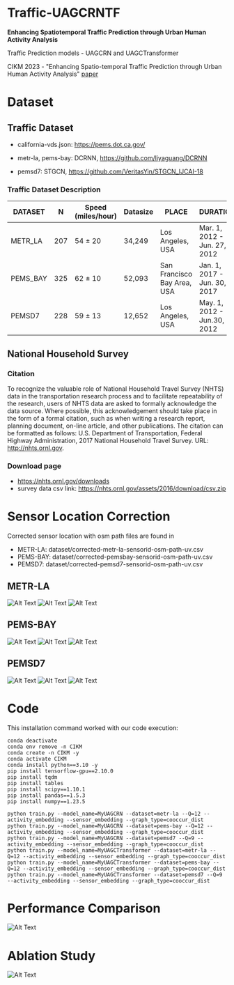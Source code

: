 # Traffic-UAGCRNTF

**Enhancing Spatiotemporal Traffic Prediction through Urban Human Activity Analysis**

Traffic Prediction models - UAGCRN and UAGCTransformer

CIKM 2023 - "Enhancing Spatio-temporal Traffic Prediction through Urban Human Activity Analysis" [paper](https://doi.org/10.1145/3583780.3614867)

# Dataset 

## Traffic Dataset

* california-vds.json: https://pems.dot.ca.gov/

* metr-la, pems-bay: DCRNN, https://github.com/liyaguang/DCRNN

* pemsd7: STGCN, https://github.com/VeritasYin/STGCN_IJCAI-18

### Traffic Dataset Description

| DATASET                   | N   | Speed (miles/hour)  | Datasize | PLACE                       | DURATION                         | INTERVAL |
| ------------------------- | ------ | ------- | ---- | --------------------------- | -------------------------------- | -------- |
| METR_LA                   | 207    | 54 ± 20  | 34,249    | Los Angeles, USA            | Mar. 1, 2012 -   Jun. 27, 2012   | 5min     |
| PEMS_BAY                  | 325    | 62 ± 10   | 52,093    | San Francisco Bay Area, USA | Jan. 1, 2017 -   Jun. 30, 2017   | 5min     |
| PEMSD7                    |  228    | 59 ± 13     |  12,652   | Los Angeles, USA            | May. 1, 2012 - Jun.30, 2012   | 5min

## National Household Survey

### Citation

To recognize the valuable role of National Household Travel Survey (NHTS) data in the transportation research process and to facilitate repeatability of the research, users of NHTS data are asked to formally acknowledge the data source. Where possible, this acknowledgement should take place in the form of a formal citation, such as when writing a research report, planning document, on-line article, and other publications. The citation can be formatted as follows:
U.S. Department of Transportation, Federal Highway Administration, 2017 National Household Travel Survey. URL: http://nhts.ornl.gov.

### Download page

- https://nhts.ornl.gov/downloads
- survey data csv link: https://nhts.ornl.gov/assets/2016/download/csv.zip


# Sensor Location Correction

Corrected sensor location with osm path files are found in 
* METR-LA: dataset/corrected-metr-la-sensorid-osm-path-uv.csv
* PEMS-BAY: dataset/corrected-pemsbay-sensorid-osm-path-uv.csv
* PEMSD7: dataset/corrected-pemsd7-sensorid-osm-path-uv.csv


## METR-LA
![Alt Text](figures/corrected-metr-la.jpg)
![Alt Text](figures/metr-la-full.png)
![Alt Text](figures/adj_comparison_metr-la.png)

## PEMS-BAY
![Alt Text](figures/corrected-pems-bay.jpg)
![Alt Text](figures/pems-bay-full.png)
![Alt Text](figures/adj_comparison_pems-bay.png)

## PEMSD7
![Alt Text](figures/corrected-pemsd7.jpg)
![Alt Text](figures/pemsd7-full.png)
![Alt Text](figures/adj_comparison_pemsd7.png)




# Code

This installation command worked with our code execution:

    conda deactivate
    conda env remove -n CIKM
    conda create -n CIKM -y
    conda activate CIKM 
    conda install python==3.10 -y
    pip install tensorflow-gpu==2.10.0
    pip install tqdm
    pip install tables
    pip install scipy==1.10.1
    pip install pandas==1.5.3
    pip install numpy==1.23.5
    
    python train.py --model_name=MyUAGCRN --dataset=metr-la --Q=12 --activity_embedding --sensor_embedding --graph_type=cooccur_dist
    python train.py --model_name=MyUAGCRN --dataset=pems-bay --Q=12 --activity_embedding --sensor_embedding --graph_type=cooccur_dist
    python train.py --model_name=MyUAGCRN --dataset=pemsd7 --Q=9 --activity_embedding --sensor_embedding --graph_type=cooccur_dist
    python train.py --model_name=MyUAGCTransformer --dataset=metr-la --Q=12 --activity_embedding --sensor_embedding --graph_type=cooccur_dist
    python train.py --model_name=MyUAGCTransformer --dataset=pems-bay --Q=12 --activity_embedding --sensor_embedding --graph_type=cooccur_dist
    python train.py --model_name=MyUAGCTransformer --dataset=pemsd7 --Q=9 --activity_embedding --sensor_embedding --graph_type=cooccur_dist


# Performance Comparison

![Alt Text](figures/performance-comparison.jpg)

# Ablation Study

![Alt Text](figures/ablation-study.png)

